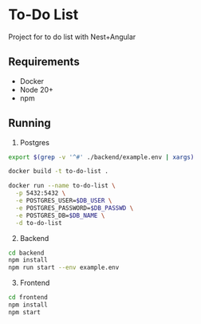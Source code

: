 # To-Do List

Project for to do list with Nest+Angular

## Requirements

- Docker
- Node 20+
- npm

## Running

1. Postgres 
```bash
export $(grep -v '^#' ./backend/example.env | xargs)

docker build -t to-do-list .

docker run --name to-do-list \
  -p 5432:5432 \
  -e POSTGRES_USER=$DB_USER \
  -e POSTGRES_PASSWORD=$DB_PASSWD \
  -e POSTGRES_DB=$DB_NAME \
  -d to-do-list
```

2. Backend 
```bash
cd backend
npm install
npm run start --env example.env
```

3. Frontend
```bash
cd frontend
npm install
npm start
```